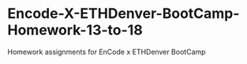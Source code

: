 # Encode-X-ETHDenver-BootCamp-Homework-13-to-18
Homework assignments for EnCode x ETHDenver BootCamp
